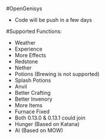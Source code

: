 #OpenGenisys
* Code will be push in a few days

#Supported Functions:
* Weather
* Experience
* More Effects
* Redstone
* Nether
* Potions (Brewing is not supported)
* Splash Potions
* Anvil
* Better Crafting
* Better Invenory
* More Items
* Furnace Fixed
* Both 0.13.0 & 0.13.1 could join
* Hunger (Based on Katana)
* AI (Based on MOW)

